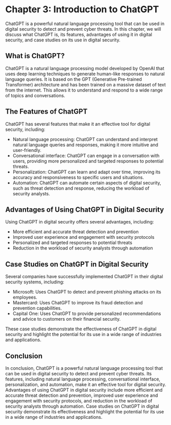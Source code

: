 Chapter 3: Introduction to ChatGPT
==================================

ChatGPT is a powerful natural language processing tool that can be used in digital security to detect and prevent cyber threats. In this chapter, we will discuss what ChatGPT is, its features, advantages of using it in digital security, and case studies on its use in digital security.

What is ChatGPT?
----------------

ChatGPT is a natural language processing model developed by OpenAI that uses deep learning techniques to generate human-like responses to natural language queries. It is based on the GPT (Generative Pre-trained Transformer) architecture and has been trained on a massive dataset of text from the internet. This allows it to understand and respond to a wide range of topics and conversations.

The Features of ChatGPT
-----------------------

ChatGPT has several features that make it an effective tool for digital security, including:

* Natural language processing: ChatGPT can understand and interpret natural language queries and responses, making it more intuitive and user-friendly.
* Conversational interface: ChatGPT can engage in a conversation with users, providing more personalized and targeted responses to potential threats.
* Personalization: ChatGPT can learn and adapt over time, improving its accuracy and responsiveness to specific users and situations.
* Automation: ChatGPT can automate certain aspects of digital security, such as threat detection and response, reducing the workload of security analysts.

Advantages of Using ChatGPT in Digital Security
-----------------------------------------------

Using ChatGPT in digital security offers several advantages, including:

* More efficient and accurate threat detection and prevention
* Improved user experience and engagement with security protocols
* Personalized and targeted responses to potential threats
* Reduction in the workload of security analysts through automation

Case Studies on ChatGPT in Digital Security
-------------------------------------------

Several companies have successfully implemented ChatGPT in their digital security systems, including:

* Microsoft: Uses ChatGPT to detect and prevent phishing attacks on its employees.
* Mastercard: Uses ChatGPT to improve its fraud detection and prevention capabilities.
* Capital One: Uses ChatGPT to provide personalized recommendations and advice to customers on their financial security.

These case studies demonstrate the effectiveness of ChatGPT in digital security and highlight the potential for its use in a wide range of industries and applications.

Conclusion
----------

In conclusion, ChatGPT is a powerful natural language processing tool that can be used in digital security to detect and prevent cyber threats. Its features, including natural language processing, conversational interface, personalization, and automation, make it an effective tool for digital security. Advantages of using ChatGPT in digital security include more efficient and accurate threat detection and prevention, improved user experience and engagement with security protocols, and reduction in the workload of security analysts through automation. Case studies on ChatGPT in digital security demonstrate its effectiveness and highlight the potential for its use in a wide range of industries and applications.
